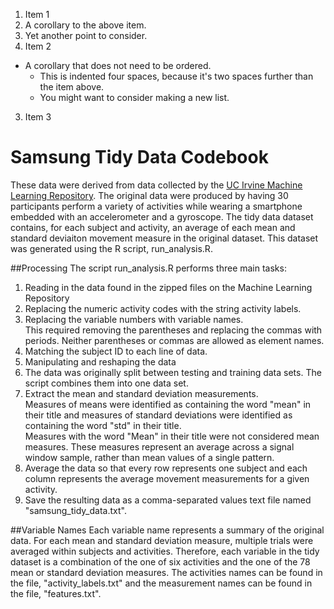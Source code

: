 1. Item 1
  1. A corollary to the above item.
  2. Yet another point to consider.
2. Item 2
  * A corollary that does not need to be ordered.
    * This is indented four spaces, because it's two spaces further than the item above.
    * You might want to consider making a new list.
3. Item 3

# Samsung Tidy Data Codebook
These data were derived from data collected by the [UC Irvine Machine Learning Repository](http://archive.ics.uci.edu/ml/datasets/Human+Activity+Recognition+Using+Smartphones). The original data were produced by having 30 participants perform a variety of activities while wearing a smartphone embedded with an accelerometer and a gyroscope. The tidy data dataset contains, for each subject and activity, an average of each mean and standard deviaiton movement measure in the original dataset. This dataset was generated using the R script, run_analysis.R.

##Processing
The script run_analysis.R performs three main tasks:  
1. Reading in the data found in the zipped files on the Machine Learning Repository
  1. Replacing the numeric activity codes with the string activity labels.  
  2. Replacing the variable numbers with variable names.  
     This required removing the parentheses and replacing the commas with periods. Neither parentheses or commas are allowed as element names.  
  3. Matching the subject ID to each line of data.
2. Manipulating and reshaping the data  
  1. The data was originally split between testing and training data sets. The script combines them into one data set.  
  2. Extract the mean and standard deviation measurements.  
     Measures of means were identified as containing the word "mean" in their title and measures of standard deviations were identified as containing the word "std" in their title.  
     Measures with the word "Mean" in their title were not considered mean measures. These measures represent an average across a signal window sample, rather than mean values of a single pattern.
3. Average the data so that every row represents one subject and each column represents the average movement measurements for a given activity.
4. Save the resulting data as a comma-separated values text file named "samsung_tidy_data.txt".  
  
##Variable Names
Each variable name represents a summary of the original data. For each mean and standard deviation measure, multiple trials were averaged within subjects and activities. Therefore, each variable in the tidy dataset is a combination of the one of six activities and the one of the 78 mean or standard deviation measures. The activities names can be found in the file, "activity_labels.txt" and the measurement names can be found in the file, "features.txt".
